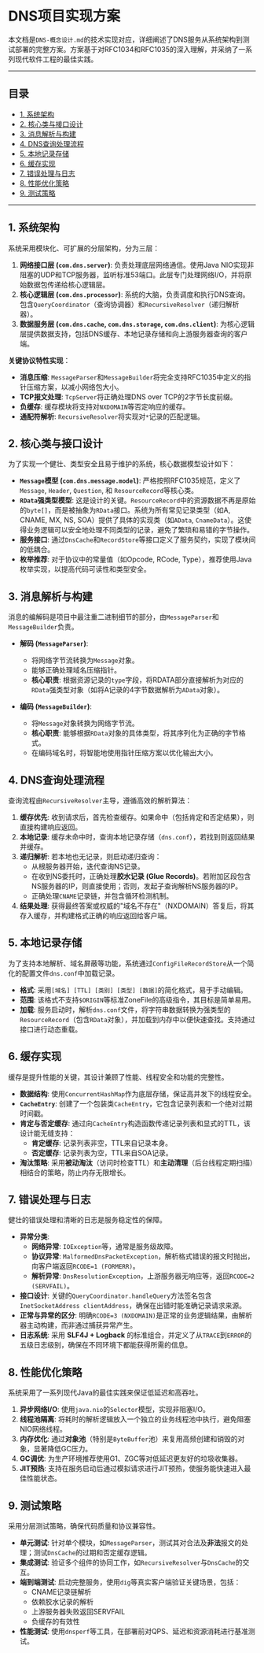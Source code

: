 # DNS项目实现方案

本文档是`DNS-概念设计.md`的技术实现对应，详细阐述了DNS服务从系统架构到测试部署的完整方案。方案基于对RFC1034和RFC1035的深入理解，并采纳了一系列现代软件工程的最佳实践。

---

## 目录
- [1. 系统架构](#1-系统架构)
- [2. 核心类与接口设计](#2-核心类与接口设计)
- [3. 消息解析与构建](#3-消息解析与构建)
- [4. DNS查询处理流程](#4-dns查询处理流程)
- [5. 本地记录存储](#5-本地记录存储)
- [6. 缓存实现](#6-缓存实现)
- [7. 错误处理与日志](#7-错误处理与日志)
- [8. 性能优化策略](#8-性能优化策略)
- [9. 测试策略](#9-测试策略)

---

## 1. 系统架构

系统采用模块化、可扩展的分层架构，分为三层：

1.  **网络接口层 (`com.dns.server`)**: 负责处理底层网络通信。使用Java NIO实现非阻塞的UDP和TCP服务器，监听标准53端口。此层专门处理网络I/O，并将原始数据包传递给核心逻辑层。
2.  **核心逻辑层 (`com.dns.processor`)**: 系统的大脑，负责调度和执行DNS查询。包含`QueryCoordinator`（查询协调器）和`RecursiveResolver`（递归解析器）。
3.  **数据服务层 (`com.dns.cache`, `com.dns.storage`, `com.dns.client`)**: 为核心逻辑层提供数据支持，包括DNS缓存、本地记录存储和向上游服务器查询的客户端。

**关键协议特性实现**：
-   **消息压缩**: `MessageParser`和`MessageBuilder`将完全支持RFC1035中定义的指针压缩方案，以减小网络包大小。
-   **TCP报文处理**: `TcpServer`将正确处理DNS over TCP的2字节长度前缀。
-   **负缓存**: 缓存模块将支持对`NXDOMAIN`等否定响应的缓存。
-   **通配符解析**: `RecursiveResolver`将实现对`*`记录的匹配逻辑。

## 2. 核心类与接口设计

为了实现一个健壮、类型安全且易于维护的系统，核心数据模型设计如下：

-   **`Message`模型 (`com.dns.message.model`)**: 严格按照RFC1035规范，定义了`Message`, `Header`, `Question`, 和 `ResourceRecord`等核心类。
-   **`RData`强类型模型**: 这是设计的关键。`ResourceRecord`中的资源数据不再是原始的`byte[]`，而是被抽象为`RData`接口。系统为所有常见记录类型（如A, CNAME, MX, NS, SOA）提供了具体的实现类（如`AData`, `CnameData`）。这使得业务逻辑可以安全地处理不同类型的记录，避免了繁琐和易错的字节操作。
-   **服务接口**: 通过`DnsCache`和`RecordStore`等接口定义了服务契约，实现了模块间的低耦合。
-   **枚举推荐**: 对于协议中的常量值（如Opcode, RCode, Type），推荐使用Java枚举实现，以提高代码可读性和类型安全。

## 3. 消息解析与构建

消息的编解码是项目中最注重二进制细节的部分，由`MessageParser`和`MessageBuilder`负责。

-   **解码 (`MessageParser`)**:
    -   将网络字节流转换为`Message`对象。
    -   能够正确处理域名压缩指针。
    -   **核心职责**: 根据资源记录的`type`字段，将RDATA部分直接解析为对应的`RData`强类型对象（如将A记录的4字节数据解析为`AData`对象）。

-   **编码 (`MessageBuilder`)**:
    -   将`Message`对象转换为网络字节流。
    -   **核心职责**: 能够根据`RData`对象的具体类型，将其序列化为正确的字节格式。
    -   在编码域名时，将智能地使用指针压缩方案以优化输出大小。

## 4. DNS查询处理流程

查询流程由`RecursiveResolver`主导，遵循高效的解析算法：

1.  **缓存优先**: 收到请求后，首先检查缓存。如果命中（包括肯定和否定结果），则直接构建响应返回。
2.  **本地记录**: 缓存未命中时，查询本地记录存储（`dns.conf`），若找到则返回结果并缓存。
3.  **递归解析**: 若本地也无记录，则启动递归查询：
    -   从根服务器开始，迭代查询NS记录。
    -   在收到NS委托时，正确处理**胶水记录 (Glue Records)**。若附加区段包含NS服务器的IP，则直接使用；否则，发起子查询解析NS服务器的IP。
    -   正确处理`CNAME`记录链，并包含循环检测机制。
4.  **结果处理**: 获得最终答案或权威的"域名不存在"（NXDOMAIN）答复后，将其存入缓存，并构建格式正确的响应返回给客户端。

## 5. 本地记录存储

为了支持本地解析、域名屏蔽等功能，系统通过`ConfigFileRecordStore`从一个简化的配置文件`dns.conf`中加载记录。

-   **格式**: 采用`[域名] [TTL] [类别] [类型] [数据]`的简化格式，易于手动编辑。
-   **范围**: 该格式不支持`$ORIGIN`等标准ZoneFile的高级指令，其目标是简单易用。
-   **加载**: 服务启动时，解析`dns.conf`文件，将字符串数据转换为强类型的`ResourceRecord`（包含`RData`对象），并加载到内存中以便快速查找。支持通过接口进行动态重载。

## 6. 缓存实现

缓存是提升性能的关键，其设计兼顾了性能、线程安全和功能的完整性。

-   **数据结构**: 使用`ConcurrentHashMap`作为底层存储，保证高并发下的线程安全。
-   **`CacheEntry`**: 创建了一个包装类`CacheEntry`，它包含记录列表和一个绝对过期时间戳。
-   **肯定与否定缓存**: 通过向`CacheEntry`构造函数传递记录列表和显式的TTL，该设计能无缝支持：
    -   **肯定缓存**: 记录列表非空，TTL来自记录本身。
    -   **否定缓存**: 记录列表为空，TTL来自SOA记录。
-   **淘汰策略**: 采用**被动淘汰**（访问时检查TTL）和**主动清理**（后台线程定期扫描）相结合的策略，防止内存无限增长。

## 7. 错误处理与日志

健壮的错误处理和清晰的日志是服务稳定性的保障。

-   **异常分类**:
    -   **网络异常**: `IOException`等，通常是服务级故障。
    -   **协议异常**: `MalformedDnsPacketException`，解析格式错误的报文时抛出，向客户端返回`RCODE=1 (FORMERR)`。
    -   **解析异常**: `DnsResolutionException`，上游服务器无响应等，返回`RCODE=2 (SERVFAIL)`。
-   **接口设计**: 关键的`QueryCoordinator.handleQuery`方法签名包含`InetSocketAddress clientAddress`，确保在出错时能准确记录请求来源。
-   **正常与异常的区分**: 明确`RCODE=3 (NXDOMAIN)`是正常的业务逻辑结果，由解析器主动构建，而非通过捕获异常产生。
-   **日志系统**: 采用 **SLF4J + Logback** 的标准组合，并定义了从`TRACE`到`ERROR`的五级日志级别，确保在不同环境下都能获得所需的信息。

## 8. 性能优化策略

系统采用了一系列现代Java的最佳实践来保证低延迟和高吞吐。

1.  **异步网络I/O**: 使用`java.nio`的`Selector`模型，实现非阻塞I/O。
2.  **线程池隔离**: 将耗时的解析逻辑放入一个独立的业务线程池中执行，避免阻塞NIO网络线程。
3.  **内存优化**: 通过**对象池**（特别是`ByteBuffer`池）来复用高频创建和销毁的对象，显著降低GC压力。
4.  **GC调优**: 为生产环境推荐使用G1、ZGC等对低延迟更友好的垃圾收集器。
5.  **JIT预热**: 支持在服务启动后通过模拟请求进行JIT预热，使服务能快速进入最佳性能状态。

## 9. 测试策略

采用分层测试策略，确保代码质量和协议兼容性。

-   **单元测试**: 针对单个模块，如`MessageParser`，测试其对合法及**非法**报文的处理；测试`DnsCache`的过期和否定缓存逻辑。
-   **集成测试**: 验证多个组件的协同工作，如`RecursiveResolver`与`DnsCache`的交互。
-   **端到端测试**: 启动完整服务，使用`dig`等真实客户端验证关键场景，包括：
    -   CNAME记录链解析
    -   依赖胶水记录的解析
    -   上游服务器失败返回SERVFAIL
    -   负缓存的有效性
-   **性能测试**: 使用`dnsperf`等工具，在部署前对QPS、延迟和资源消耗进行基准测试。 